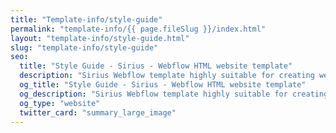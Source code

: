 ```yaml
---
title: "Template-info/style-guide"
permalink: "template-info/{{ page.fileSlug }}/index.html"
layout: "template-info/style-guide.html"
slug: "template-info/style-guide"
seo:
  title: "Style Guide - Sirius - Webflow HTML website template"
  description: "Sirius Webflow template highly suitable for creating websites for real estate agents, development construction company and architecture agencies."
  og_title: "Style Guide - Sirius - Webflow HTML website template"
  og_description: "Sirius Webflow template highly suitable for creating websites for real estate agents, development construction company and architecture agencies."
  og_type: "website"
  twitter_card: "summary_large_image"
---
```

